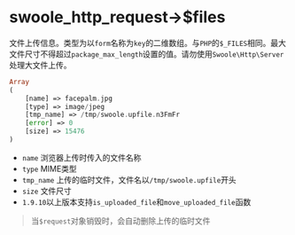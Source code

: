 # swoole_http_request->$files

文件上传信息。类型为以`form`名称为`key`的二维数组。与`PHP`的`$_FILES`相同。最大文件尺寸不得超过`package_max_length`设置的值。请勿使用`Swoole\Http\Server`处理大文件上传。

```php
Array
(
    [name] => facepalm.jpg
    [type] => image/jpeg
    [tmp_name] => /tmp/swoole.upfile.n3FmFr
    [error] => 0
    [size] => 15476
)
```

* `name` 浏览器上传时传入的文件名称
* `type` MIME类型
* `tmp_name` 上传的临时文件，文件名以`/tmp/swoole.upfile`开头
* `size` 文件尺寸
* `1.9.10`以上版本支持`is_uploaded_file`和`move_uploaded_file`函数

> 当`$request`对象销毁时，会自动删除上传的临时文件

